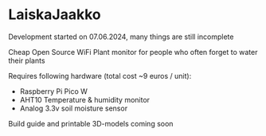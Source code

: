 # LaiskaJaakko

Development started on 07.06.2024, many things are still incomplete

Cheap Open Source WiFi Plant monitor for people who often forget to water their plants


Requires following hardware (total cost ~9 euros / unit):
- Raspberry Pi Pico W
- AHT10 Temperature & humidity monitor
- Analog 3.3v soil moisture sensor

Build guide and printable 3D-models coming soon
